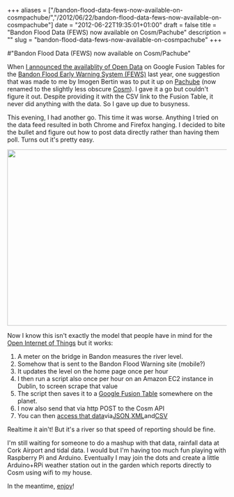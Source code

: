 +++
aliases = ["/bandon-flood-data-fews-now-available-on-cosmpachube/","/2012/06/22/bandon-flood-data-fews-now-available-on-cosmpachube"]
date = "2012-06-22T19:35:01+01:00"
draft = false
title = "Bandon Flood Data (FEWS) now available on Cosm/Pachube"
description = ""
slug = "bandon-flood-data-fews-now-available-on-cosmpachube"
+++

#"Bandon Flood Data (FEWS) now available on Cosm/Pachube"

When <a href="http://conoroneill.com/2011/11/17/bandon-flood-fews-open-data-now-available/">I announced the availablity of Open Data</a> on Google Fusion Tables for the <a href="http://bandonfloodwarning.ie/">Bandon Flood Early Warning System (FEWS)</a> last year, one suggestion that was made to me by Imogen Bertin was to put it up on <a href="http://cosm.com">Pachube</a> (now renamed to the slightly less obscure <a href="http://cosm.com">Cosm</a>). I gave it a go but couldn't figure it out. Despite providing it with the CSV link to the Fusion Table, it never did anything with the data. So I gave up due to busyness.

This evening, I had another go. This time it was worse. Anything I tried on the data feed resulted in both Chrome and Firefox hanging. I decided to bite the bullet and figure out how to post data directly rather than having them poll. Turns out it's pretty easy.

<a href="https://cosm.com/feeds/40004"><img class="size-large wp-image-766 aligncenter" title="cosm" src="https://d2j17b10ywb1i7.cloudfront.net/wp-content/uploads/2012/06/cosm-1024x709.png" alt="" width="584" height="404" /></a>

Now I know this isn't exactly the model that people have in mind for the <a href="http://www.wired.com/beyond_the_beyond/2012/06/the-provisional-declaration-of-the-open-internet-of-things-assembly/">Open Internet of Things</a> but it works:
<ol>
	<li>A meter on the bridge in Bandon measures the river level.</li>
	<li>Somehow that is sent to the Bandon Flood Warning site (mobile?)</li>
	<li>It updates the level on the home page once per hour</li>
	<li>I then run a script also once per hour on an Amazon EC2 instance in Dublin, to screen scrape that value</li>
	<li>The script then saves it to a <a href="https://www.google.com/fusiontables/DataSource?docid=103YIcARoxuaWT7NfZ8mVBzY554sF_3ONYC1N3DE">Google Fusion Table</a> somewhere on the planet.</li>
	<li>I now also send that via http POST to the Cosm API</li>
	<li>You can then <a href="https://cosm.com/feeds/40004">access that data</a>via<a href="https://api.cosm.com/v2/feeds/40004.json">JSON</a>,<a href="https://api.cosm.com/v2/feeds/40004.xml">XML</a>and<a href="https://api.cosm.com/v2/feeds/40004.csv">CSV</a></li>
</ol>
Realtime it ain't! But it's a river so that speed of reporting should be fine.

I'm still waiting for someone to do a mashup with that data, rainfall data at Cork Airport and tidal data. I would but I'm having too much fun playing with Raspberry Pi and Arduino. Eventually I may join the dots and create a little Arduino+RPi weather station out in the garden which reports directly to Cosm using wifi to my house.

In the meantime, <a href="https://cosm.com/feeds/40004">enjoy</a>!

&nbsp;